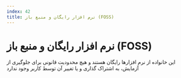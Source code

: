 ```yaml
---
index: 42
title: نرم افزار رایگان و منبع باز (FOSS)
---
```

# نرم افزار رایگان و منبع باز (FOSS)

این خانواده از نرم افزارها رایگان هستند و هیچ محدودیت قانونی برای جلوگیری از آزمایش، به اشتراک گذاری و یا تغییر آن توسط کاربر وجود ندارد